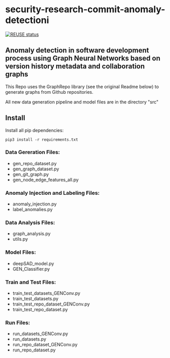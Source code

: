 # security-research-commit-anomaly-detectioni
[![REUSE status](https://api.reuse.software/badge/github.com/SAP-samples/security-research-commit-anomaly-detection)](https://api.reuse.software/info/github.com/SAP-samples/security-research-commit-anomaly-detection)

## Anomaly detection in software development process using Graph Neural Networks based on version history metadata and collaboration graphs

This Repo uses the GraphRepo library (see the original Readme below) to generate graphs from Github repositories.

All new data generation pipeline and model files are in the directory "src"

## Install
Install all pip dependencies:
```
pip3 install -r requirements.txt
```

### Data Gereration Files:
- gen_repo_dataset.py
- gen_graph_dataset.py
- gen_git_graph.py
- gen_node_edge_features_all.py

### Anomaly Injection and Labeling Files:
- anomaly_injection.py
- label_anomalies.py

### Data Analysis Files:
- graph_analysis.py
- utils.py

### Model Files:
- deepSAD_model.py
- GEN_Classifier.py

### Train and Test Files:
- train_test_datasets_GENConv.py
- train_test_datasets.py
- train_test_repo_dataset_GENConv.py
- train_test_repo_dataset.py

### Run Files:
- run_datasets_GENConv.py
- run_datasets.py
- run_repo_dataset_GENConv.py
- run_repo_dataset.py




